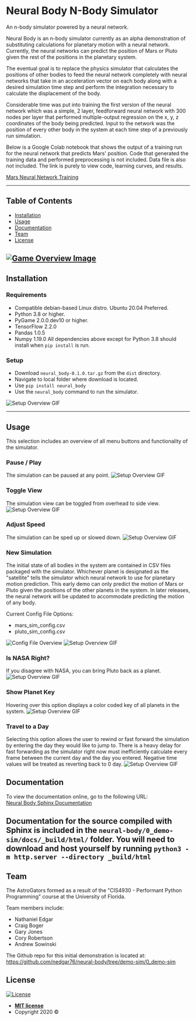 # Neural Body N-Body Simulator

An n-body simulator powered by a neural network.

Neural Body is an n-body simulator currently as an alpha demonstration of substituting 
calculations for planetary motion with a neural network.  Currently, the neural 
networks can predict the position of Mars or Pluto given the rest of the positions
in the planetary system.  

The eventual goal is to replace the physics simulator that calculates the positions
of other bodies to feed the neural network completely with neural networks that 
take in an acceleration vector on each body along with a desired simulation time 
step and perform the integration necessary to calculate the displacement of the body.

Considerable time was put into training the first version of the neural network 
which was a simple, 2 layer, feedforward neural network with 300 nodes per layer
that performed multiple-output regression on the x, y, z coordinates of the body
being predicted.  Input to the network was the position of every other body in the 
system at each time step of a previously run simulation.

Below is a Google Colab notebook that shows the output of a training run for the 
neural network that predicts Mars' position.  Code that generated the training 
data and performed preprocessing is not included.  Data file is also not included.
The link is purely to view code, learning curves, and results.

<a href="https://colab.research.google.com/drive/19-pUEmro6ajxLlUAPunM66i42gAaqrPz?usp=sharing" target="_blank"> Mars Neural Network Training </a>
<br>

---
## Table of Contents
- [Installation](#installation)
- [Usage](#usage)
- [Documentation](#documentation)
- [Team](#team)
- [License](#license)

[![Game Overview Image](https://raw.githubusercontent.com/nedgar76/neural-body/demo-sim/0_demo-sim/readme_resources/overview_screenshot.png?token=ALC2NMM5G56RZFD237TQX32677FSA)]()
---
## Installation
### Requirements
- Compatible debian-based Linux distro.  Ubuntu 20.04 Preferred.
- Python 3.8 or higher.
- PyGame 2.0.0.dev10 or higher.
- TensorFlow 2.2.0
- Pandas 1.0.5
- Numpy 1.19.0
All dependencies above except for Python 3.8 should install when `pip install` is run.

### Setup
- Download `neural_body-0.1.0.tar.gz` from the `dist` directory.
- Navigate to local folder where download is located.
- Use `pip install neural_body`
- Use the `neural_body` command to run the simulator.

![Setup Overview GIF](https://github.com/nedgar76/neural-body/blob/demo-sim/0_demo-sim/readme_resources/installation_vid.GIF?raw=true)

---
## Usage
This selection includes an overview of all menu buttons and functionality of the simulator.

### Pause / Play
The simulation can be paused at any point.
![Setup Overview GIF](https://github.com/nedgar76/neural-body/blob/demo-sim/0_demo-sim/readme_resources/play_pause.GIF?raw=true)
### Toggle View
The simulation view can be toggled from overhead to side view.
![Setup Overview GIF](https://github.com/nedgar76/neural-body/blob/demo-sim/0_demo-sim/readme_resources/toggle_view.GIF?raw=true)
### Adjust Speed
The simulation can be sped up or slowed down.
![Setup Overview GIF](https://github.com/nedgar76/neural-body/blob/demo-sim/0_demo-sim/readme_resources/adjust_speed.GIF?raw=true)
### New Simulation
The initial state of all bodies in the system are contained in CSV files packaged
with the simulator.  Whichever planet is designated as the "satellite" tells the 
simulator which neural network to use for planetary motion prediction.  This early 
demo can only predict the motion of Mars or Pluto given the positions of the other
planets in the system.  In later releases, the neural network will be updated to 
accommodate predicting the motion of any body.

Current Config File Options:
- mars_sim_config.csv
- pluto_sim_config.csv

![Config File Overview](https://github.com/nedgar76/neural-body/blob/demo-sim/0_demo-sim/readme_resources/config_overview.png?raw=true)
![Setup Overview GIF](https://github.com/nedgar76/neural-body/blob/demo-sim/0_demo-sim/readme_resources/new_simulation.GIF?raw=true)
### Is NASA Right?
If you disagree with NASA, you can bring Pluto back as a planet.  
![Setup Overview GIF](https://github.com/nedgar76/neural-body/blob/demo-sim/0_demo-sim/readme_resources/is_nasa_right.GIF?raw=true)
### Show Planet Key
Hovering over this option displays a color coded key of all planets in the system.
![Setup Overview GIF](https://github.com/nedgar76/neural-body/blob/demo-sim/0_demo-sim/readme_resources/show_planet_key.GIF?raw=true)
### Travel to a Day
Selecting this option allows the user to rewind or fast forward the simulation by 
entering the day they would like to jump to.  There is a heavy delay for fast forwarding
as the simulator right now must inefficiently calculate every frame between the current
day and the day you entered.  Negative time values will be treated as reverting 
back to 0 day.
![Setup Overview GIF](https://github.com/nedgar76/neural-body/blob/demo-sim/0_demo-sim/readme_resources/travel_to_a_day.GIF?raw=true)


## Documentation
To view the documentation online, go to the following URL: \
<a href="https://nedgar76.github.io/neural-body/" target="_blank"> Neural Body Sphinx Documentation </a>

Documentation for the source compiled with Sphinx is included in the `neural-body/0_demo-sim/docs/_build/html/`
folder.  You will need to download and host yourself by running `python3 -m http.server --directory _build/html`
---
## Team
The AstroGators formed as a result of the "CIS4930 - Performant Python Programming" 
course at the University of Florida.

Team members include:
- Nathaniel Edgar
- Craig Boger
- Gary Jones
- Cory Robertson
- Andrew Sowinski
 
The Github repo for this initial demonstration is located at: 
<a href="https://github.com/nedgar76/neural-body/tree/demo-sim/0_demo-sim" target="_blank"> https://github.com/nedgar76/neural-body/tree/demo-sim/0_demo-sim </a>

## License

[![License](http://img.shields.io/:license-mit-blue.svg?style=flat-square)](http://badges.mit-license.org)

- **[MIT license](http://opensource.org/licenses/mit-license.php)**
- Copyright 2020 ©